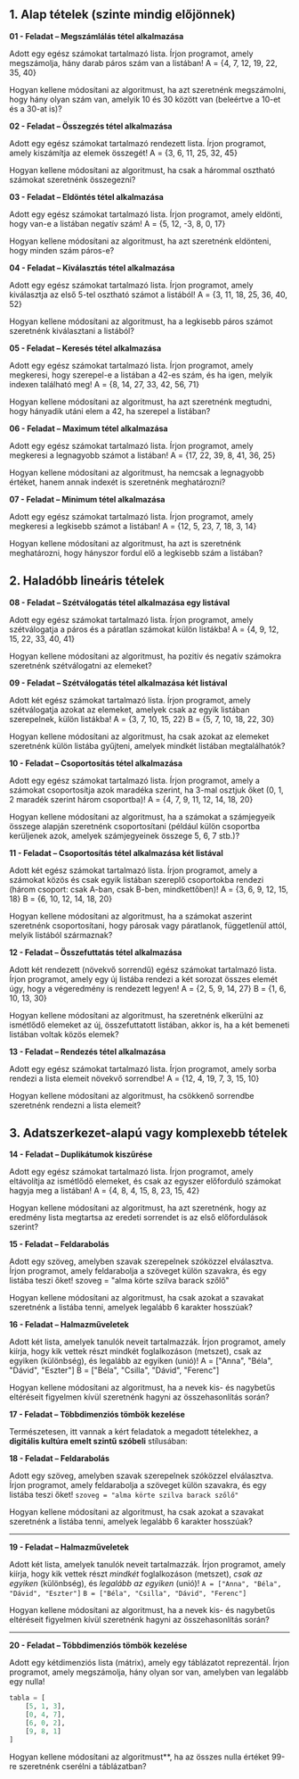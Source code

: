 

## **1. Alap tételek (szinte mindig előjönnek)**

**01 - Feladat – Megszámlálás tétel alkalmazása**

Adott egy egész számokat tartalmazó lista. Írjon programot, amely megszámolja, hány darab páros szám van a listában!
A = {4, 7, 12, 19, 22, 35, 40}

Hogyan kellene módosítani az algoritmust, ha azt szeretnénk megszámolni, hogy hány olyan szám van, amelyik 10 és 30 között van (beleértve a 10-et és a 30-at is)?


**02 - Feladat – Összegzés tétel alkalmazása**

Adott egy egész számokat tartalmazó rendezett lista. Írjon programot, amely kiszámítja az elemek összegét!
A = {3, 6, 11, 25, 32, 45}

Hogyan kellene módosítani az algoritmust, ha csak a hárommal osztható számokat szeretnénk összegezni?

**03 - Feladat – Eldöntés tétel alkalmazása**

Adott egy egész számokat tartalmazó lista. Írjon programot, amely eldönti, hogy van-e a listában negatív szám!
A = {5, 12, -3, 8, 0, 17}

Hogyan kellene módosítani az algoritmust, ha azt szeretnénk eldönteni, hogy minden szám páros-e?

**04 - Feladat – Kiválasztás tétel alkalmazása**

Adott egy egész számokat tartalmazó lista. Írjon programot, amely kiválasztja az első 5-tel osztható számot a listából!
A = {3, 11, 18, 25, 36, 40, 52}

Hogyan kellene módosítani az algoritmust, ha a legkisebb páros számot szeretnénk kiválasztani a listából?

**05 - Feladat – Keresés tétel alkalmazása**

Adott egy egész számokat tartalmazó lista. Írjon programot, amely megkeresi, hogy szerepel-e a listában a 42-es szám, és ha igen, melyik indexen található meg!
A = {8, 14, 27, 33, 42, 56, 71}

Hogyan kellene módosítani az algoritmust, ha azt szeretnénk megtudni, hogy hányadik utáni elem a 42, ha szerepel a listában?

**06 - Feladat – Maximum tétel alkalmazása**

Adott egy egész számokat tartalmazó lista. Írjon programot, amely megkeresi a legnagyobb számot a listában!
A = {17, 22, 39, 8, 41, 36, 25}

Hogyan kellene módosítani az algoritmust, ha nemcsak a legnagyobb értéket, hanem annak indexét is szeretnénk meghatározni?

**07 - Feladat – Minimum tétel alkalmazása**

Adott egy egész számokat tartalmazó lista. Írjon programot, amely megkeresi a legkisebb számot a listában!
A = {12, 5, 23, 7, 18, 3, 14}

Hogyan kellene módosítani az algoritmust, ha azt is szeretnénk meghatározni, hogy hányszor fordul elő a legkisebb szám a listában?

## **2. Haladóbb lineáris tételek**

**08 - Feladat – Szétválogatás tétel alkalmazása egy listával**

Adott egy egész számokat tartalmazó lista. Írjon programot, amely szétválogatja a páros és a páratlan számokat külön listákba!
A = {4, 9, 12, 15, 22, 33, 40, 41}

Hogyan kellene módosítani az algoritmust, ha pozitív és negatív számokra szeretnénk szétválogatni az elemeket?

**09 - Feladat – Szétválogatás tétel alkalmazása két listával**

Adott két egész számokat tartalmazó lista. Írjon programot, amely szétválogatja azokat az elemeket, amelyek csak az egyik listában szerepelnek, külön listákba!
A = {3, 7, 10, 15, 22}
B = {5, 7, 10, 18, 22, 30}

Hogyan kellene módosítani az algoritmust, ha csak azokat az elemeket szeretnénk külön listába gyűjteni, amelyek mindkét listában megtalálhatók?

**10 - Feladat – Csoportosítás tétel alkalmazása**

Adott egy egész számokat tartalmazó lista. Írjon programot, amely a számokat csoportosítja azok maradéka szerint, ha 3-mal osztjuk őket (0, 1, 2 maradék szerint három csoportba)!
A = {4, 7, 9, 11, 12, 14, 18, 20}

Hogyan kellene módosítani az algoritmust, ha a számokat a számjegyeik összege alapján szeretnénk csoportosítani (például külön csoportba kerüljenek azok, amelyek számjegyeinek összege 5, 6, 7 stb.)?

**11 - Feladat – Csoportosítás tétel alkalmazása két listával**

Adott két egész számokat tartalmazó lista. Írjon programot, amely a számokat közös és csak egyik listában szereplő csoportokba rendezi (három csoport: csak A-ban, csak B-ben, mindkettőben)!
A = {3, 6, 9, 12, 15, 18}
B = {6, 10, 12, 14, 18, 20}

Hogyan kellene módosítani az algoritmust, ha a számokat aszerint szeretnénk csoportosítani, hogy párosak vagy páratlanok, függetlenül attól, melyik listából származnak?


**12 - Feladat – Összefuttatás tétel alkalmazása**

Adott két rendezett (növekvő sorrendű) egész számokat tartalmazó lista. Írjon programot, amely egy új listába rendezi a két sorozat összes elemét úgy, hogy a végeredmény is rendezett legyen!
A = {2, 5, 9, 14, 27}
B = {1, 6, 10, 13, 30}

Hogyan kellene módosítani az algoritmust, ha szeretnénk elkerülni az ismétlődő elemeket az új, összefuttatott listában, akkor is, ha a két bemeneti listában voltak közös elemek?

**13 - Feladat – Rendezés tétel alkalmazása**

Adott egy egész számokat tartalmazó lista. Írjon programot, amely sorba rendezi a lista elemeit növekvő sorrendbe!
A = {12, 4, 19, 7, 3, 15, 10}

Hogyan kellene módosítani az algoritmust, ha csökkenő sorrendbe szeretnénk rendezni a lista elemeit?

## **3. Adatszerkezet-alapú vagy komplexebb tételek**

**14 - Feladat – Duplikátumok kiszűrése**

Adott egy egész számokat tartalmazó lista. Írjon programot, amely eltávolítja az ismétlődő elemeket, és csak az egyszer előforduló számokat hagyja meg a listában!
A = {4, 8, 4, 15, 8, 23, 15, 42}

Hogyan kellene módosítani az algoritmust, ha azt szeretnénk, hogy az eredmény lista megtartsa az eredeti sorrendet is az első előfordulások szerint?

**15 - Feladat – Feldarabolás**

Adott egy szöveg, amelyben szavak szerepelnek szóközzel elválasztva. Írjon programot, amely feldarabolja a szöveget külön szavakra, és egy listába teszi őket!
szoveg = "alma körte szilva barack szőlő"

Hogyan kellene módosítani az algoritmust, ha csak azokat a szavakat szeretnénk a listába tenni, amelyek legalább 6 karakter hosszúak?

**16 - Feladat – Halmazműveletek**

Adott két lista, amelyek tanulók neveit tartalmazzák. Írjon programot, amely kiírja, hogy kik vettek részt mindkét foglalkozáson (metszet), csak az egyiken (különbség), és legalább az egyiken (unió)!
A = ["Anna", "Béla", "Dávid", "Eszter"]
B = ["Béla", "Csilla", "Dávid", "Ferenc"]

Hogyan kellene módosítani az algoritmust, ha a nevek kis- és nagybetűs eltéréseit figyelmen kívül szeretnénk hagyni az összehasonlítás során?

**17 - Feladat – Többdimenziós tömbök kezelése**

Természetesen, itt vannak a kért feladatok a megadott tételekhez, a **digitális kultúra emelt szintű szóbeli** stílusában:


**18 - Feladat – Feldarabolás**

Adott egy szöveg, amelyben szavak szerepelnek szóközzel elválasztva. Írjon programot, amely feldarabolja a szöveget külön szavakra, és egy listába teszi őket!
`szoveg = "alma körte szilva barack szőlő"`

Hogyan kellene módosítani az algoritmust, ha csak azokat a szavakat szeretnénk a listába tenni, amelyek legalább 6 karakter hosszúak?

---

**19 - Feladat – Halmazműveletek**

Adott két lista, amelyek tanulók neveit tartalmazzák. Írjon programot, amely kiírja, hogy kik vettek részt *mindkét* foglalkozáson (metszet), *csak az egyiken* (különbség), és *legalább az egyiken* (unió)!
`A = ["Anna", "Béla", "Dávid", "Eszter"]`
`B = ["Béla", "Csilla", "Dávid", "Ferenc"]`

Hogyan kellene módosítani az algoritmust, ha a nevek kis- és nagybetűs eltéréseit figyelmen kívül szeretnénk hagyni az összehasonlítás során?

---

**20 - Feladat – Többdimenziós tömbök kezelése**

Adott egy kétdimenziós lista (mátrix), amely egy táblázatot reprezentál. Írjon programot, amely megszámolja, hány olyan sor van, amelyben van legalább egy nulla!

```python
tabla = [
    [5, 1, 3],
    [0, 4, 7],
    [6, 0, 2],
    [9, 8, 1]
]
```

Hogyan kellene módosítani az algoritmust**, ha az összes nulla értéket 99-re szeretnénk cserélni a táblázatban?

